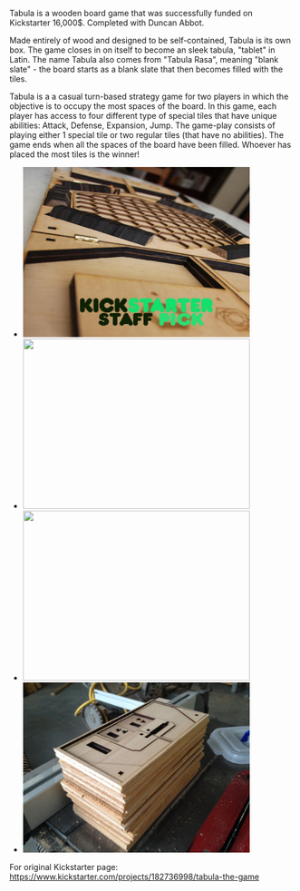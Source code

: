 Tabula is a wooden board game that was successfully funded on Kickstarter 16,000$. Completed with Duncan Abbot. 

Made entirely of wood and designed to be self-contained, Tabula is its own box. The game closes in on itself to become an sleek tabula, "tablet" in Latin.  The name Tabula  also comes from "Tabula Rasa", meaning "blank slate" - the board starts as a blank slate that then becomes filled with the tiles. 

Tabula is a a casual turn-based strategy game for two players in which the objective is to occupy the most spaces of the board. In this game, each player has access to four different type of special tiles that have unique abilities: Attack, Defense, Expansion, Jump. The game-play consists of playing either 1 special tile or two regular tiles (that have no abilities). The game ends when all the spaces of the board have been filled. Whoever has placed the most tiles is the winner!

<ul>
<li><img src="staffpic.jpg" height="300" width="400"></li>
<li><img src="IMG_0184.JPG" height="300" width="400"></li>
<li><img src="IMG_0188.JPG" height="300" width="400"></li>
<li><img src="IMG_6026.JPG" height="300" width="400"></li>
</ul>

For original Kickstarter page:
https://www.kickstarter.com/projects/182736998/tabula-the-game
